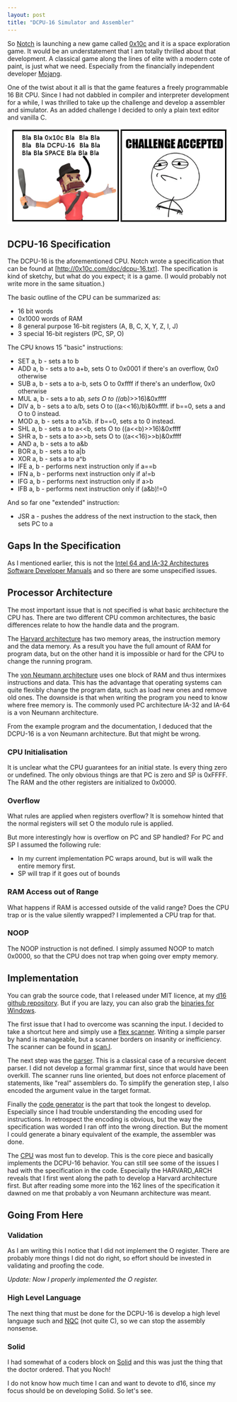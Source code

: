 ```yaml
---
layout: post
title: "DCPU-16 Simulator and Assembler"
---
```


So [Notch] is launching a new game called [0x10c] and it is a space exploration 
game. It would be an understatement that I am totally thrilled about that 
development. A classical game along the lines of elite with a modern cote of 
paint, is just what we need. Especially from the financially independent 
developer [Mojang].

One of the twist about it all is that the game features a freely programmable
16 Bit CPU. Since I had not dabbled in compiler and interpreter development
for a while, I was thrilled to take up the challenge and develop a assembler and
simulator. As an added challenge I decided to only a plain text editor and 
vanilla C. 

<img src="/images/dcpu16-chalange.png">

<!--more-->

## DCPU-16 Specification

The DCPU-16 is the aforementioned CPU. Notch wrote a specification that can be 
found at [http://0x10c.com/doc/dcpu-16.txt]. The specification is kind of 
sketchy, but what do you expect; it is a game. (I would probably not write more
in the same situation.)

The basic outline of the CPU can be summarized as:

* 16 bit words
* 0x1000 words of RAM
* 8 general purpose 16-bit registers (A, B, C, X, Y, Z, I, J)
* 3 special 16-bit registers (PC, SP, O)

The CPU knows 15 "basic" instructions:

* SET a, b - sets a to b
* ADD a, b - sets a to a+b, sets O to 0x0001 if there's an overflow, 0x0 otherwise
* SUB a, b - sets a to a-b, sets O to 0xffff if there's an underflow, 0x0 otherwise
* MUL a, b - sets a to a*b, sets O to ((a*b)>>16)&0xffff
* DIV a, b - sets a to a/b, sets O to ((a<<16)/b)&0xffff. if b==0, sets a and O to 0 instead.
* MOD a, b - sets a to a%b. if b==0, sets a to 0 instead.
* SHL a, b - sets a to a<<b, sets O to ((a<<b)>>16)&0xffff
* SHR a, b - sets a to a>>b, sets O to ((a<<16)>>b)&0xffff
* AND a, b - sets a to a&b
* BOR a, b - sets a to a|b
* XOR a, b - sets a to a^b
* IFE a, b - performs next instruction only if a==b
* IFN a, b - performs next instruction only if a!=b
* IFG a, b - performs next instruction only if a>b
* IFB a, b - performs next instruction only if (a&b)!=0

And so far one "extended" instruction:

* JSR a - pushes the address of the next instruction to the stack, then sets PC to a

## Gaps In the Specification

As I mentioned earlier, this is not the 
[Intel 64 and IA-32 Architectures Software Developer Manuals][IAM] and so
there are some unspecified issues.

## Processor Architecture

The most important issue that is not specified is what basic architecture 
the CPU has. There are two different CPU common architectures, the basic 
differences relate to how the handle data and the program.

The [Harvard architecture] has two memory areas, the instruction memory and the 
data memory. As a result you have the full amount of RAM for program data, but
on the other hand it is impossible or hard for the CPU to change the running
program.

[Harvard architecture]: https://en.wikipedia.org/wiki/Harvard_architecture

The [von Neumann architecture] uses one block of RAM and thus intermixes 
instructions and data. This has the advantage that operating systems can quite
flexibly change the program data, such as load new ones and remove old ones. 
The downside is that when writing the program you need to know where free memory
is. The commonly used PC architecture IA-32 and IA-64 is a von Neumann 
architecture.

[von Neumann architecture]: https://en.wikipedia.org/wiki/Von_Neumann_architecture

From the example program and the documentation, I deduced that the DCPU-16 is
a von Neumann architecture. But that might be wrong.

### CPU Initialisation

It is unclear what the CPU guarantees for an initial state. Is every thing zero
or undefined. The only obvious things are that PC is zero and SP is 0xFFFF. 
The RAM and the other registers are initialized to 0x0000. 

### Overflow

What rules are applied when registers overflow? It is somehow hinted that the 
normal registers will set O the modulo rule is applied. 

But more interestingly how is overflow on PC and SP handled? For PC and SP I 
assumed the following rule:

* In my current implementation PC wraps around, but is will walk the entire 
  memory first. 
* SP will trap if it goes out of bounds

### RAM Access out of Range

What happens if RAM is accessed outside of the valid range? Does the CPU trap or
is the value silently wrapped? I implemented a CPU trap for that.

### NOOP

The NOOP instruction is not defined. I simply assumed NOOP to match 0x0000, so
that the CPU does not trap when going over empty memory.

## Implementation

You can grab the source code, that I released under MIT licence, at my [d16 github 
repository][d16]. But if you are lazy, you can also grab the [binaries for Windows]. 

The first issue that I had to overcome was scanning the input. I decided to take 
a shortcut here and simply use a [flex scanner]. Writing a simple parser by 
hand is manageable, but a scanner borders on insanity or inefficiency. The 
scanner can be found in [scan.l].

The next step was the [parser]. This is a classical case of a recursive decent 
parser. I did not develop a formal grammar first, since that would have been 
overkill. The scanner runs line oriented, but does not enforce placement of
statements, like "real" assemblers do. To simplify the generation step, I also
encoded the argument value in the target format. 

Finally the [code generator] is the part that took the longest to develop. 
Especially since I had trouble understanding the encoding used for instructions. 
In retrospect the encoding is obvious, but the way the specification was worded
I ran off into the wrong direction. But the moment I could generate a binary 
equivalent of the example, the assembler was done.

The [CPU] was most fun to develop. This is the core piece and basically 
implements the DCPU-16 behavior. You can still see some of the issues I had
with the specification in the code. Especially the HARVARD_ARCH reveals that
I first went along the path to develop a Harvard architecture first. But after
reading some more into the 162 lines of the specification it dawned on me that
probably a von Neumann architecture was meant. 

## Going From Here

### Validation

As I am writing this I notice that I did not implement the O register. There 
are probably more things I did not do right, so effort should be invested in
validating and proofing the code.

*Update: Now I properly implemented the O register.*

### High Level Language

The next thing that must be done for the DCPU-16 is develop a high level 
language such and [NQC] \(not quite C\), so we can stop the assembly nonsense. 

### Solid

I had somewhat of a coders block on [Solid] and this was just the thing that
the doctor ordered. That you Noch!  

I do not know how much time I can and want to devote to d16, since my focus should
be on developing Solid. So let's see.

[Notch]: http://twitter.com/#!/notch
[0x10c]: http://0x10c.com/
[Mojang]: http://www.mojang.com/
[http://0x10c.com/doc/dcpu-16.txt]: http://0x10c.com/doc/dcpu-16.txt
[IAM]: http://www.intel.com/content/www/us/en/processors/architectures-software-developer-manuals.html
[d16]: https://github.com/rioki/d16
[binaries for Windows]: https://github.com/downloads/rioki/d16/d16-2012-04-08.zip
[flex scanner]: http://flex.sourceforge.net/
[scan.l]: https://github.com/rioki/d16/blob/master/scan.l
[parser]: https://github.com/rioki/d16/blob/master/parse.c
[code generator]: https://github.com/rioki/d16/blob/master/generate.c
[CPU]: https://github.com/rioki/d16/blob/master/cpu.c
[Solid]: /2012/03/16/solid-indev1.html
[NQC]: http://bricxcc.sourceforge.net/nqc/